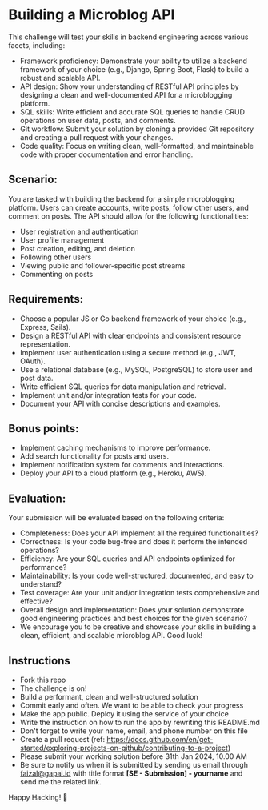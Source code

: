 # Building a Microblog API

This challenge will test your skills in backend engineering across various facets, including:

- Framework proficiency: Demonstrate your ability to utilize a backend framework of your choice (e.g., Django, Spring Boot, Flask) to build a robust and scalable API.
- API design: Show your understanding of RESTful API principles by designing a clean and well-documented API for a microblogging platform.
- SQL skills: Write efficient and accurate SQL queries to handle CRUD operations on user data, posts, and comments.
- Git workflow: Submit your solution by cloning a provided Git repository and creating a pull request with your changes.
- Code quality: Focus on writing clean, well-formatted, and maintainable code with proper documentation and error handling.

## Scenario:

You are tasked with building the backend for a simple microblogging platform. Users can create accounts, write posts, follow other users, and comment on posts. The API should allow for the following functionalities:

- User registration and authentication
- User profile management
- Post creation, editing, and deletion
- Following other users
- Viewing public and follower-specific post streams
- Commenting on posts

## Requirements:

- Choose a popular JS or Go backend framework of your choice (e.g., Express, Sails).
- Design a RESTful API with clear endpoints and consistent resource representation.
- Implement user authentication using a secure method (e.g., JWT, OAuth).
- Use a relational database (e.g., MySQL, PostgreSQL) to store user and post data.
- Write efficient SQL queries for data manipulation and retrieval.
- Implement unit and/or integration tests for your code.
- Document your API with concise descriptions and examples.

## Bonus points:

- Implement caching mechanisms to improve performance.
- Add search functionality for posts and users.
- Implement notification system for comments and interactions.
- Deploy your API to a cloud platform (e.g., Heroku, AWS).

## Evaluation:

Your submission will be evaluated based on the following criteria:

- Completeness: Does your API implement all the required functionalities?
- Correctness: Is your code bug-free and does it perform the intended operations?
- Efficiency: Are your SQL queries and API endpoints optimized for performance?
- Maintainability: Is your code well-structured, documented, and easy to understand?
- Test coverage: Are your unit and/or integration tests comprehensive and effective?
- Overall design and implementation: Does your solution demonstrate good engineering practices and best choices for the given scenario?
- We encourage you to be creative and showcase your skills in building a clean, efficient, and scalable microblog API. Good luck!

## Instructions

- Fork this repo
- The challenge is on!
- Build a performant, clean and well-structured solution
- Commit early and often. We want to be able to check your progress
- Make the app public. Deploy it using the service of your choice
- Write the instruction on how to run the app by rewriting this README.md
- Don't forget to write your name, email, and phone number on this file
- Create a pull request (ref: https://docs.github.com/en/get-started/exploring-projects-on-github/contributing-to-a-project)
- Please submit your working solution before 31th Jan 2024, 10.00 AM
- Be sure to notify us when it is submitted by sending us email through faizal@gapai.id with title format **[SE - Submission] - yourname** and send me the related link.

Happy Hacking! 🤘